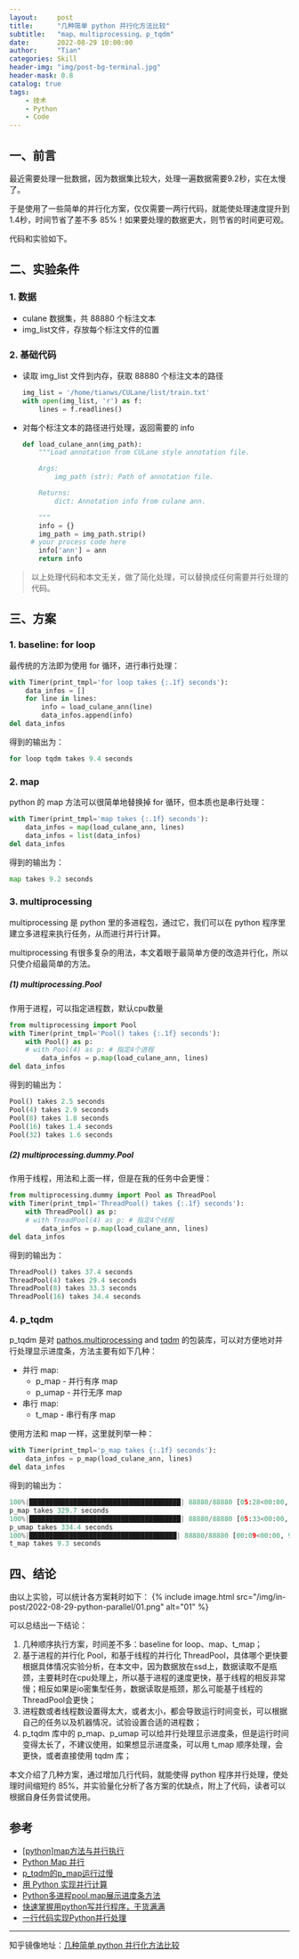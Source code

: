 ```yaml
---
layout:     post
title:      "几种简单 python 并行化方法比较"
subtitle:   "map、multiprocessing、p_tqdm"
date:       2022-08-29 10:00:00
author:     "Tian"
categories: Skill
header-img: "img/post-bg-terminal.jpg"
header-mask: 0.8
catalog: true
tags:
    - 技术
    - Python
    - Code
---
```


## 一、前言

最近需要处理一批数据，因为数据集比较大，处理一遍数据需要9.2秒，实在太慢了。

于是使用了一些简单的并行化方案，仅仅需要一两行代码，就能使处理速度提升到1.4秒，时间节省了差不多 85%！如果要处理的数据更大，则节省的时间更可观。

代码和实验如下。

## 二、实验条件

### 1. 数据

- culane 数据集，共 88880 个标注文本
- img_list文件，存放每个标注文件的位置

### 2. 基础代码

- 读取 img_list 文件到内存，获取 88880 个标注文本的路径

  ```python
  img_list = '/home/tianws/CULane/list/train.txt'
  with open(img_list, 'r') as f:
      lines = f.readlines()
  ```

- 对每个标注文本的路径进行处理，返回需要的 info

  ```python
  def load_culane_ann(img_path):
      """Load annotation from CULane style annotation file.
  
      Args:
          img_path (str): Path of annotation file.
  
      Returns:
          dict: Annotation info from culane ann.
  
      """
      info = {}
      img_path = img_path.strip()
  	# your process code here
      info['ann'] = ann
      return info
  ```

> 以上处理代码和本文无关，做了简化处理，可以替换成任何需要并行处理的代码。

## 三、方案

### 1. baseline: for loop

最传统的方法即为使用 for 循环，进行串行处理：

```python
with Timer(print_tmpl='for loop takes {:.1f} seconds'):
    data_infos = []
    for line in lines:
        info = load_culane_ann(line)
        data_infos.append(info)
del data_infos
```

得到的输出为：

```python
for loop tqdm takes 9.4 seconds
```

### 2. map

python 的 map 方法可以很简单地替换掉 for 循环，但本质也是串行处理：

```python
with Timer(print_tmpl='map takes {:.1f} seconds'):
    data_infos = map(load_culane_ann, lines)
    data_infos = list(data_infos)
del data_infos
```

得到的输出为：

```python
map takes 9.2 seconds
```

### 3. multiprocessing

multiprocessing 是 python 里的多进程包，通过它，我们可以在 python 程序里建立多进程来执行任务，从而进行并行计算。

multiprocessing 有很多复杂的用法，本文着眼于最简单方便的改造并行化，所以只使介绍最简单的方法。

##### (1) multiprocessing.Pool

作用于进程，可以指定进程数，默认cpu数量

```python
from multiprocessing import Pool
with Timer(print_tmpl='Pool() takes {:.1f} seconds'):
    with Pool() as p:
    # with Pool(4) as p: # 指定4个进程
        data_infos = p.map(load_culane_ann, lines)
del data_infos
```

得到的输出为：

```python
Pool() takes 2.5 seconds
Pool(4) takes 2.9 seconds
Pool(8) takes 1.8 seconds
Pool(16) takes 1.4 seconds
Pool(32) takes 1.6 seconds
```

##### (2) multiprocessing.dummy.Pool

作用于线程，用法和上面一样，但是在我的任务中会更慢：

```python
from multiprocessing.dummy import Pool as ThreadPool
with Timer(print_tmpl='ThreadPool() takes {:.1f} seconds'):
    with ThreadPool() as p:
    # with TreadPool(4) as p: # 指定4个线程
        data_infos = p.map(load_culane_ann, lines)
del data_infos
```

得到的输出为：

```python
ThreadPool() takes 37.4 seconds
ThreadPool(4) takes 29.4 seconds
ThreadPool(8) takes 33.3 seconds
ThreadPool(16) takes 34.4 seconds
```

### 4. p_tqdm

p_tqdm 是对 [pathos.multiprocessing](https://github.com/uqfoundation/pathos/blob/master/pathos/multiprocessing.py) and [tqdm](https://github.com/tqdm/tqdm) 的包装库，可以对方便地对并行处理显示进度条，方法主要有如下几种：

- 并行 map:
  - p_map - 并行有序 map
  - p_umap - 并行无序 map
- 串行 map:
  - t_map - 串行有序 map

使用方法和 map 一样，这里就列举一种：

```python
with Timer(print_tmpl='p_map takes {:.1f} seconds'):
    data_infos = p_map(load_culane_ann, lines)
del data_infos
```

得到的输出为：

```python
100%|██████████████████████████████████████| 88880/88880 [05:28<00:00, 270.19it/s]
p_map takes 329.7 seconds
100%|██████████████████████████████████████| 88880/88880 [05:33<00:00, 266.75it/s]
p_umap takes 334.4 seconds
100%|█████████████████████████████████████| 88880/88880 [00:09<00:00, 9530.67it/s]
t_map takes 9.3 seconds
```

## 四、结论

由以上实验，可以统计各方案耗时如下：
{% include image.html src="/img/in-post/2022-08-29-python-parallel/01.png" alt="01" %}

可以总结出一下结论：

1. 几种顺序执行方案，时间差不多：baseline for loop、map、t_map；
2. 基于进程的并行化 Pool，和基于线程的并行化 ThreadPool，具体哪个更快要根据具体情况实验分析，在本文中，因为数据放在ssd上，数据读取不是瓶颈，主要耗时在cpu处理上，所以基于进程的速度更快，基于线程的相反非常慢；相反如果是io密集型任务，数据读取是瓶颈，那么可能基于线程的 ThreadPool会更快；
3. 进程数或者线程数设置得太大，或者太小，都会导致运行时间变长，可以根据自己的任务以及机器情况，试验设置合适的进程数；
4. p_tqdm 库中的 p_map、p_umap 可以给并行处理显示进度条，但是运行时间变得太长了，不建议使用，如果想显示进度条，可以用 t_map 顺序处理，会更快，或者直接使用 tqdm 库；

本文介绍了几种方案，通过增加几行代码，就能使得 python 程序并行处理，使处理时间缩短约 85%，并实验量化分析了各方案的优缺点，附上了代码，读者可以根据自身任务尝试使用。

## 参考

- [[python]map方法与并行执行](https://blog.csdn.net/moxiaomomo/article/details/77075125)
- [Python Map 并行](https://www.cnblogs.com/wangxusummer/p/4835929.html)
- [p_tqdm的p_map运行过慢](https://blog.csdn.net/dream_allday/article/details/101692161)
- [用 Python 实现并行计算](https://cloud.tencent.com/developer/article/1887331)
- [Python多进程pool.map展示进度条方法](https://www.cnblogs.com/azureology/p/13212723.html)
- [快速掌握用python写并行程序，干货满满](https://segmentfault.com/a/1190000022489550)
- [一行代码实现Python并行处理](https://zhuanlan.zhihu.com/p/232543753)

---

知乎镜像地址：[几种简单 python 并行化方法比较](https://zhuanlan.zhihu.com/p/559070673)

